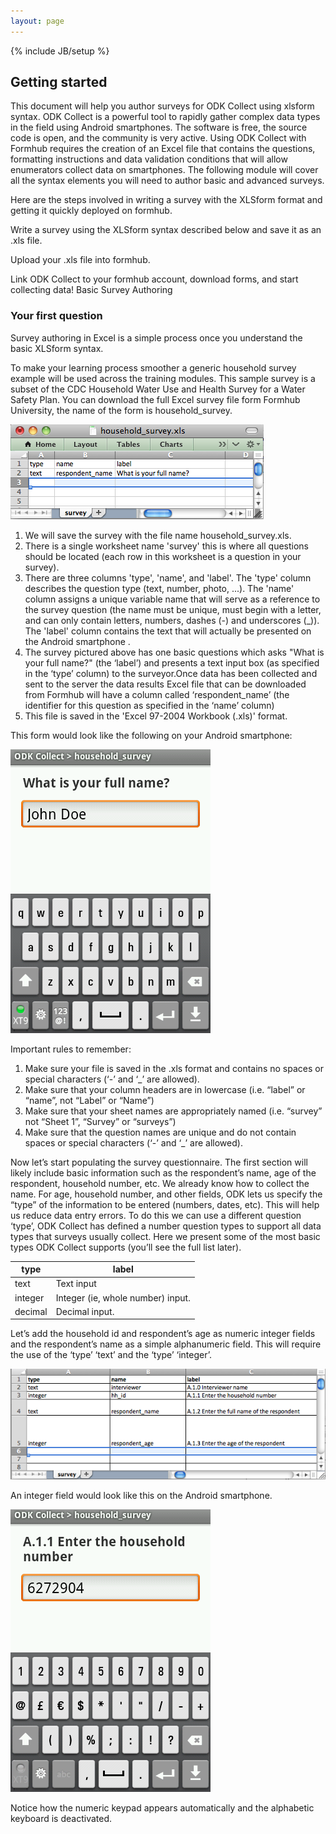 ```yaml
---
layout: page
---
```

{% include JB/setup %}

## Getting started

This document will help you author surveys for ODK Collect using xlsform syntax.
ODK Collect is a powerful tool to rapidly gather complex data types in the field using Android smartphones.
The software is free, the source code is open, and the community is very active.
Using ODK Collect with Formhub requires the creation of an Excel file that contains the questions,
formatting instructions and data validation conditions that will allow enumerators collect data on smartphones.
The following module will cover all the syntax elements you will need to author basic and advanced surveys.


Here are the steps involved in writing a survey with the XLSform format and getting it quickly deployed on formhub.


Write a survey using the XLSform syntax described below and save it as an .xls file.

Upload your .xls file into formhub.

Link ODK Collect to your formhub account, download forms, and start collecting data!
Basic Survey Authoring

### Your first question

Survey authoring in Excel is a simple process once you understand the basic XLSform syntax.

To make your learning process smoother a generic household survey example will be used across the training modules.
This sample survey is a subset of the CDC Household Water Use and Health Survey for a Water Safety Plan.
You can download the full Excel survey file form Formhub University, the name of the form is household_survey.


![](/assets/img/getting_started_1.png)


1. We will save the survey with the file name household_survey.xls.
2. There is a single worksheet name 'survey' this is where all questions should be located (each row in this worksheet is a question in your survey).
3. There are three columns 'type', 'name', and 'label'. The 'type' column describes the question type (text, number, photo, ...). The 'name' column assigns a unique variable name that will serve as a reference to the survey question (the name must be unique, must begin with a letter, and can only contain letters, numbers, dashes (-) and underscores (_)). The 'label' column contains the text that will actually be presented on the Android smartphone .
4. The survey pictured above has one basic questions which asks "What is your full name?" (the ‘label’) and presents a text input box (as specified in the ‘type’ column) to the surveyor.Once data has been collected and sent to the server the data results Excel file that can be downloaded from Formhub will have a column called ‘respondent_name’ (the identifier for this question as specified in the ‘name’ column)
5. This file is saved in the 'Excel 97-2004 Workbook (.xls)' format.

This form would look like the following on your Android smartphone:

![](/assets/img/getting_started_string.png)

Important rules to remember:

1. Make sure your file is saved in the .xls format and contains no spaces or special characters (‘-’ and ‘_’ are allowed).
2. Make sure that your column headers are in lowercase (i.e. “label” or “name”, not “Label” or “Name”)
3. Make sure that your sheet names are appropriately named (i.e. “survey” not “Sheet 1”, “Survey” or “surveys”)
4. Make sure that the question names are unique and do not contain spaces or special characters (‘-’ and ‘_’ are allowed).

Now let’s start populating the survey questionnaire. The first section will likely include basic information such as the respondent’s name, age of the respondent, household number, etc.  We already know how to collect the name. For age, household number, and other fields, ODK lets us specify the “type” of the information to be entered (numbers, dates, etc). This will help us reduce data entry errors. To do this we can use a different question ‘type’, ODK Collect has defined a number question types to support all data types that surveys usually collect.  Here we present some of the most basic types ODK Collect supports (you’ll see the full list later).

| type | label |
| ---- | ----- |
| text | Text input |
| integer | Integer (ie, whole number) input. |
| decimal | Decimal input. |

Let’s add the household id and respondent’s age as numeric integer fields
and the respondent’s name as a simple alphanumeric field.
This will require the use of the ‘type’ ‘text’ and the ‘type’ ‘integer’.


![](/assets/img/getting_started_2.png)

An integer field would look like this on the Android smartphone.


![](/assets/img/getting_started_int.png)

Notice how the numeric keypad appears automatically and the alphabetic keyboard is deactivated.